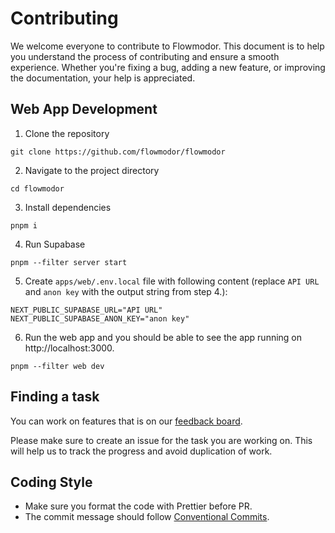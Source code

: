 # Contributing

We welcome everyone to contribute to Flowmodor. This document is to help you understand the process of contributing and ensure a smooth experience. Whether you're fixing a bug, adding a new feature, or improving the documentation, your help is appreciated.

## Web App Development

1. Clone the repository
```
git clone https://github.com/flowmodor/flowmodor
```
2. Navigate to the project directory
```
cd flowmodor
```
3. Install dependencies
```
pnpm i
```
4. Run Supabase
```
pnpm --filter server start
```
5. Create `apps/web/.env.local` file with following content (replace `API URL` and `anon key` with the output string from step 4.):
```text
NEXT_PUBLIC_SUPABASE_URL="API URL"
NEXT_PUBLIC_SUPABASE_ANON_KEY="anon key"
```
6. Run the web app and you should be able to see the app running on http://localhost:3000.
```
pnpm --filter web dev
```

## Finding a task

You can work on features that is on our [feedback board](https://app.flowmodor.com/feedback).

Please make sure to create an issue for the task you are working on. This will help us to track the progress and avoid duplication of work.

## Coding Style

- Make sure you format the code with Prettier before PR.
- The commit message should follow [Conventional Commits](https://www.conventionalcommits.org/en/v1.0.0/).
